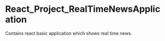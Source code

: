 # React_Project_RealTimeNewsApplication
Contains react basic application which shows real time news.
